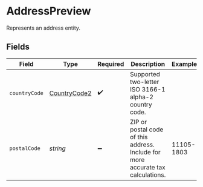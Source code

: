 # AddressPreview

Represents an address entity.


## Fields

| Field                                                                           | Type                                                                            | Required                                                                        | Description                                                                     | Example                                                                         |
| ------------------------------------------------------------------------------- | ------------------------------------------------------------------------------- | ------------------------------------------------------------------------------- | ------------------------------------------------------------------------------- | ------------------------------------------------------------------------------- |
| `countryCode`                                                                   | [CountryCode2](../../models/shared/countrycode2.md)                             | :heavy_check_mark:                                                              | Supported two-letter ISO 3166-1 alpha-2 country code.                           |                                                                                 |
| `postalCode`                                                                    | *string*                                                                        | :heavy_minus_sign:                                                              | ZIP or postal code of this address. Include for more accurate tax calculations. | 11105-1803                                                                      |